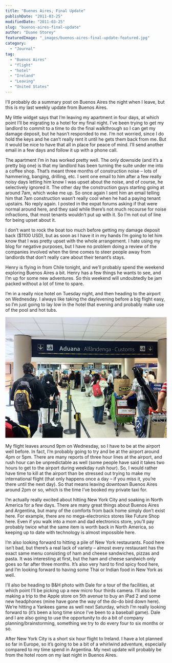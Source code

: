 ```yaml
---
title: "Buenos Aires, Final Update"
publishDate: "2011-03-25"
modifiedDate: "2011-03-25"
slug: "buenos-aires-final-update"
author: "Duane Storey"
featuredImage: "_images/buenos-aires-final-update-featured.jpg"
category:
  - "Journal"
tag:
  - "Buenos Aires"
  - "flight"
  - "hotel"
  - "Ireland"
  - "Leaving"
  - "United States"
---
```


I’ll probably do a summary post on Buenos Aires the night when I leave, but this is my last weekly update from Buenos Aires.

My little widget says that I’m leaving my apartment in four days, at which point I’ll be migrating to a hotel for my final night. I’ve been trying to get my landlord to commit to a time to do the final walkthrough so I can get my damage deposit, but he hasn’t responded to me. I’m not worried, since I do hold the keys and he can’t really rent it until he gets them back from me. But it would be nice to have that all in place for peace of mind. I’ll send another email in a few days and follow it up with a phone call.

The apartment I’m in has worked pretty well. The only downside (and it’s a pretty big one) is that my landlord has been turning the suite under me into a coffee shop. That’s meant three months of construction noise – lots of hammering, banging, drilling, etc. I sent one email to him after a few really noisy days letting him know I was upset about the noise, and of course, he selectively ignored it. The other day the construction guys starting going at around 7am, which woke me up. So once again I sent him an email telling him that 7am construction wasn’t really cool when he had a paying tenant upstairs. No reply again. I posted in the expat forums asking if that were normal around here, and they said while there’s not much recourse for noise infractions, that most tenants wouldn’t put up with it. So I’m not out of line for being upset about it.

I don’t want to rock the boat too much before getting my damage deposit back ($1100 USD), but as soon as I have it in my hands I’m going to let him know that I was pretty upset with the whole arrangement. I hate using my blog for negative purposes, but I have no problem doing a review of the companies involved when the time comes to steer people away from landlords that don’t really care about their tenant’s stays.

Henry is flying in from Chile tonight, and we’ll probably spend the weekend exploring Buenos Aires a bit. Henry has a few things he wants to see, and I’m up for some new adventures. So this weekend will undoubtedly be jam packed without a lot of time to spare.

I’m in a really nice hotel on Tuesday night, and then heading to the airport on Wednesday. I always like taking the day/evening before a big flight easy, so I’m just going to lay low in the hotel that evening and probably make use of the pool and hot tubs.

[![](_images/buenos-aires-final-update-1.jpg "Airport")](_images/buenos-aires-final-update-1.jpg)

My flight leaves around 9pm on Wednesday, so I have to be at the airport well before. In fact, I’m probably going to try and be at the airport around 4pm or 5pm. There are many reports of three hour lines at the airport, and rush hour can be unpredictable as well (some people have said it takes two hours to get to the airport during weekday rush hour). So, I would rather have time to kill at the airport than be stressed out trying to make my international flight (that only happens once a day – if you miss it, you’re there until the next day). So that means leaving downtown Buenos Aires around 2pm or so, which is the time I’ve booked my private taxi for.

I’m actually really excited about hitting New York City and soaking in North America for a few days. There are many great things about Buenos Aires and Argentina, but many of the comforts from back home simply don’t exist here. For example, there are no mega-electronics stores like Future Shop here. Even if you walk into a mom and dad electronics store, you’ll pay probably twice what the same item is worth back in North America, so keeping up to date with technology is almost impossible here.

I’m also looking forward to hitting a pile of New York restaurants. Food here isn’t bad, but there’s a real lack of variety – almost every restaurant has the exact same menu consisting of ham and cheese sandwiches, pizzas and pasta. It was interesting at first, but the ham and cheese sandwich only goes so far after three months. It’s also very hard to find spicy food here, and I’m looking forward to having some Thai or Indian food in New York as well.

I’ll also be heading to B&amp;H photo with Dale for a tour of the facilities, at which point I’ll be picking up a new micro four thirds camera. I’ll also be making a trip to the Apple store on 5th avenue to buy an iPad 2 and some new headphones (mine have gone the way of the do-do bird down here). We’re hitting a Yankees game as well next Saturday, which I’m really looking forward to (it’s been a long time since I’ve been to a baseball game). Dale and I are also going to use the opportunity to do a bit of company planning/brainstorming, something we try to do every four to six months or so.

After New York City is a short six hour flight to Ireland. I have a lot planned so far in Europe, so it’s going to be a bit of a whirlwind adventure, especially compared to my time spend in Argentina. My next update will probably be from the hotel room on my last night in Buenos Aires.